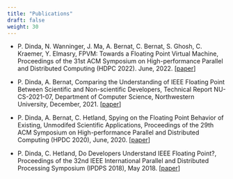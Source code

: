 ```yaml
---
title: "Publications"
draft: false
weight: 30
---
```


- P. Dinda, N. Wanninger, J. Ma, A. Bernat, C. Bernat, S. Ghosh,
  C. Kraemer, Y. Elmasry, FPVM: Towards a Floating Point Virtual
  Machine, Proceedings of the 31st ACM Symposium on High-performance
  Parallel and Distributed Computing (HDPC 2022). June, 2022.  \[[paper](http://pdinda.org/Papers/hpdc22.pdf)\] 

- P. Dinda, A. Bernat, Comparing the Understanding of IEEE Floating
 Point Between Scientific and Non-scientific Developers, Technical
 Report NU-CS-2021-07, Department of Computer Science, Northwestern
 University, December, 2021. \[[paper](http://pdinda.org/Papers/NU-CS-2021-07.pdf)\]

- P. Dinda, A. Bernat, C. Hetland, Spying on the Floating Point Behavior of Existing, Unmodifed Scientific Applications, Proceedings of the 29th ACM Symposium on High-performance Parallel and Distributed Computing (HPDC 2020), June, 2020. \[[paper](http://pdinda.org/Papers/hpdc20.pdf)\] 

- P. Dinda, C. Hetland, Do Developers Understand IEEE Floating Point?,
  Proceedings of the 32nd IEEE International Parallel and Distributed
  Processing Symposium (IPDPS 2018), May 2018.  \[[paper](http://pdinda.org/Papers/ipdps18.pdf)\] 
